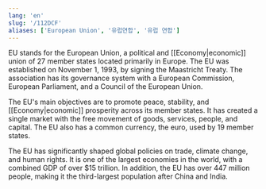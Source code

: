 ```yaml
---
lang: 'en'
slug: '/112DCF'
aliases: ['European Union', '유럽연합', '유럽 연합']
---
```


EU stands for the European Union, a political and [[Economy|economic]] union of 27 member states located primarily in Europe. The EU was established on November 1, 1993, by signing the Maastricht Treaty. The association has its governance system with a European Commission, European Parliament, and a Council of the European Union.

The EU's main objectives are to promote peace, stability, and [[Economy|economic]] prosperity across its member states. It has created a single market with the free movement of goods, services, people, and capital. The EU also has a common currency, the euro, used by 19 member states.

The EU has significantly shaped global policies on trade, climate change, and human rights. It is one of the largest economies in the world, with a combined GDP of over $15 trillion. In addition, the EU has over 447 million people, making it the third-largest population after China and India.
